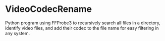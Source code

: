 # VideoCodecRename
Python program using FFProbe3 to recursively search all files in a directory, identify video files, and add their codec to the file name for easy filtering in any system.
